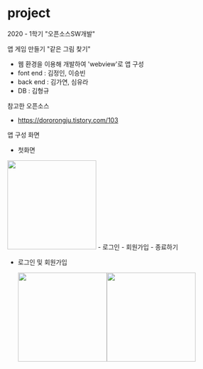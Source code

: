 # project
2020 - 1학기 "오픈소스SW개발"

앱 게임 만들기 "같은 그림 찾기"
- 웹 환경을 이용해 개발하여 'webview'로 앱 구성
- font end : 김정인, 이승빈
- back end : 김가연, 심유라
- DB : 김형규

참고한 오픈소스
- https://dororongju.tistory.com/103

앱 구성 화면
- 첫화면
<img src="https://user-images.githubusercontent.com/45381907/104876623-69841980-599b-11eb-99ca-76d2d0a2f95d.PNG" width = "200">
  - 로그인
  - 회원가입
  - 종료하기
  
- 로그인 및 회원가입

  <div style="float:left">
    <img src = "https://user-images.githubusercontent.com/45381907/104876608-6557fc00-599b-11eb-8da9-e60f395d88ba.jpg" width="200">
  </div>
  <div style ="float:left">
    <img src ="https://user-images.githubusercontent.com/45381907/104876612-66892900-599b-11eb-8c6a-0789cabaaf67.jpg" width="200">
  </div>
  
